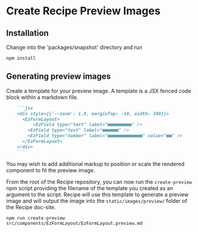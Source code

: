 
# Create Recipe Preview Images

## Installation

Change into the 'packages/snapshot' directory and run

```
npm install
```

## Generating preview images

Create a template for your preview image. A template is a JSX fenced code block within a markdown file.

```md
    ```jsx
    <div style={{'--zoom': 1.8, marginTop: -30, width: 300}}>
      <EzFormLayout>
          <EzField type="text" label="■■■■■■■■■" />
        <EzField type="text" label="■■■■■■" />
        <EzField type="number" label="■■■■■■■■■■■■■" value="■■" />
      </EzFormLayout>
    </div>
    ```
```

You may wish to add additional markup to position or scale the rendered component to fit the preview image.


From the root of the Recipe repository, you can now run the `create-preview` npm script providing the filename of the template you created as an argument to the script. Recipe will use this template to generate a preview image and will output the image into the `static/images/preview/` folder of the Recipe doc-site.

```
npm run create-preview src/components/EzFormLayout/EzFormLayout.preview.md
```
